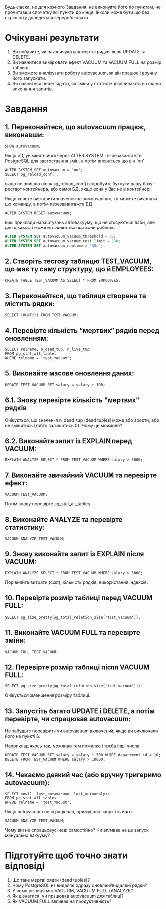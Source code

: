 Будь-ласка, не для кожного Завдання: не виконуйте його по пунктам, не прочитавши спочатку всі пункти до кінця. Інколи може бути що без скріншоту доведеться перероблювати

# Очікувані результати

1. Ви побачите, як накопичуються мертві рядки після UPDATE та DELETE.
2. Ви навчитеся вимірювати ефект VACUUM та VACUUM FULL на розмір таблиці.
3. Ви зможете аналізувати роботу autovacuum, як він працює і вручну його запускати.
4. Ви навчитеся переглядати, як зміни у статистиці впливають на плани виконання запитів.

# Завдання

## 1. Переконайтеся, що autovacuum працює, виконавши:

```postgresql
SHOW autovacuum;
```

Якщо off, увімкніть його через ALTER SYSTEM і перезавантажте PostgreSQL для застосування змін, а потім впевніться що він 'on'

```postgresql
ALTER SYSTEM SET autovacuum = 'on';
SELECT pg_reload_conf();
```

якщо не вийшло після pg_reload_conf() спробуйте бутнути вашу базу - рестарт контейнера, або самої БД, якщо вона у Вас не в контейнері.

Якщо хочете виставити значення за замовчанням, то можете виконати цю команду, а потім перезавантажте БД

```postgresql
ALTER SYSTEM RESET autovacuum;
```

Інші приклади налаштувань автовакууму, що не стосуються лаби, але для цікавості можете подивитися що вони роблять:

```sql
ALTER SYSTEM SET autovacuum_vacuum_threshold = 50;
ALTER SYSTEM SET autovacuum_vacuum_cost_limit = 200;
ALTER SYSTEM SET autovacuum_naptime = '30s';
```

## 2. Створіть тестову таблицю TEST_VACUUM, що має ту саму структуру, що й EMPLOYEES:

```postgresql
CREATE TABLE TEST_VACUUM AS SELECT * FROM EMPLOYEES;
```

## 3. Переконайтеся, що таблиця створена та містить рядки:

```postgresql
SELECT COUNT(*) FROM TEST_VACUUM;
```

## 4. Перевірте кількість “мертвих” рядків перед оновленням:

```postgresql
SELECT relname, n_dead_tup, n_live_tup
FROM pg_stat_all_tables
WHERE relname = 'test_vacuum';
```

## 5. Виконайте масове оновлення даних:

```postgresql
UPDATE TEST_VACUUM SET salary = salary + 100;
```

## 6.1. Знову перевірте кількість "мертвих" рядків

Очікується, що значення n_dead_tup (dead tuples) може або зрости, або не змінитись (тобто залишитись 0).
Чому це можливо?

## 6.2. Виконайте запит із EXPLAIN перед VACUUM:

```postgresql
EXPLAIN ANALYZE SELECT * FROM TEST_VACUUM WHERE salary > 5000;
```

## 7. Виконайте звичайний VACUUM та перевірте ефект:

```postgresql
VACUUM TEST_VACUUM;
```

Потім знову перевірте pg_stat_all_tables.

## 8. Виконайте ANALYZE та перевірте статистику:

```postgresql
VACUUM ANALYZE TEST_VACUUM;
```

## 9. Знову виконайте запит із EXPLAIN після VACUUM:

```postgresql
EXPLAIN ANALYZE SELECT * FROM TEST_VACUUM WHERE salary > 5000;
```

Порівняйте витрати (cost), кількість рядків, використання індексів.

## 10. Перевірте розмір таблиці перед VACUUM FULL:

```postgresql
SELECT pg_size_pretty(pg_total_relation_size('test_vacuum'));
```

## 11. Виконайте VACUUM FULL та перевірте зміни:

```postgresql
VACUUM FULL TEST_VACUUM;
```

## 12. Перевірте розмір таблиці після VACUUM FULL:

```postgresql
SELECT pg_size_pretty(pg_total_relation_size('test_vacuum'));
```

Очікується зменшення розміру таблиці.

## 13. Запустіть багато UPDATE і DELETE, а потім перевірте, чи спрацював autovacuum:

Не забудьте перевірити чи autovacuum включений, якщо ви виключали його на пункті 6.

Наприклад якось так, можливо там помилка і треба інші числа.

```postgresql
UPDATE TEST_VACUUM SET salary = salary + 500 WHERE department_id = 10;
DELETE FROM TEST_VACUUM WHERE salary > 10000;
```

## 14. Чекаємо деякий час (або вручну тригеримо autovacuum):

```postgresql
SELECT now(), last_autovacuum, last_autoanalyze
FROM pg_stat_all_tables
WHERE relname = 'test_vacuum';
```

Якщо autovacuum не спрацював, примусово запустіть його:

```postgresql
VACUUM ANALYZE TEST_VACUUM;
```

Чому він не спрацьовує іноді самостійно? Чи впливає на це запуск мануально вакууму?

# Підготуйте щоб точно знати відповіді

1. Що таке мертві рядки (dead tuples)?
2. Чому PostgreSQL не видаляє одразу оновлені/видалені рядки?
3. У чому різниця між VACUUM, VACUUM FULL і ANALYZE?
4. Як дізнатися, чи працював autovacuum для таблиці?
5. Як VACUUM FULL впливає на продуктивність?
